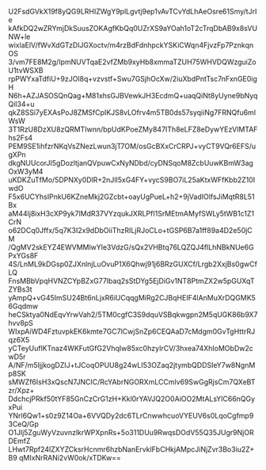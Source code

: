 U2FsdGVkX19f8yQG9LRHIZWgY9plLgvtj9ep1vAvTCvYdLhAeOsre61Smy/tJrIe
kAfkDQ2wZRYmjDkSuusZOKAgfKbQq0UZrXS9aYOah1oT2cTrqDbAB9x8sVUNW+le
wixlaElV/fWvXdGTzDlJGXoctv/m4rzBdFdnhpckYSKiCWqn4FjvzFp7PznkqnOS
3/vm7FE8M2g/IpmNUVTqaE2vfZMb9xyHb8xmmaTZUH75WHVDQWzguiZoU1tvWSXB
rpPWYxaTdfiU+9zJOl8q+vzvstf+Swu7GSjhOcXw/2iuXbdPntTsc7nFxnGE0igH
N6h+AZJASOSQnQag+M81xhsGJBVewkJH3EcdmQ+uaqQiNt8yUyne9bNyqQil34+u
qkZ8SSi7yEXAsPoJ8ZMSfCpIKJS8vLOfrv4m5TB0ds57syqiiNg7FRNQfu6mlWsW
3T1RzU8DzXU8zQRMTIwnn/bpUdKPoeZMy847ITh8eLFZ8eDywYEzVlMTAFhs2Fs4
PEM9SE1ihfzrNKqVsZNezLwun3jT7OM/osGcBXxCrCRPJ+vyCT9VQr6EFS/ugXPn
dkgNUUcorJI5gDozltjanQVpuwCxNyNDbd/cyDNSqoM8ZcbUuwKBmW3agOxW3yM4
uKDKZuTfMo/5DPNXy0DlR+2nJlI5xG4FY+vycS9BO7iL25aKtxWFfKbb2Z10IwdO
F5x6UCYhsIPnkU6KZneMkj2GZcbt+oayUgPueL+h2+9jVadIOlfsJiMqtR8L51Bx
aM44lj8ixH3cXP9yk7lMdR37VYzqukJXRLPfI1SrMEtmAMyfSWLy5tWB1c1Z1CrN
o62DCq0Jffx/5q7K3I2x9dDbOiiThzRILjRJoCLo+tGSP6B7a1ff89a4D2e50jCM
/QgMV2skEYZ4EWVMMlwYle3VdzG/sQx2VHBtq76LQZQJ4flLhNBkNUe6GPxYGs8F
4S/LnML9kDGsp0ZJXnlnjLuOvuP1X6Qhwj91j6BRzGUXCf/Lrgb2XxjBs0gwCfLQ
FnsMBbVpqHVNZCYpBZxG77Ibaq2sStDYg5EjDiGv1NT8PtmZX2w5pGUXqTZYBs3t
yAmpQ+vG45ImSU24Bt6nLjxR6iUCqqgMiRg2CJBqHEIF4lAnMuXrDQGMK56Gqdmw
heCSktya0NdEqvYrwVah2/5TM0cgfC3S9dquVSBqkwgpn2M5qUGK86b9X7hvv8pS
WIxpAiWD4FztuvpkEK6kmte7GC7lCwjSnZp6CEQAaD7cMdgm0GvTgHttrRJqz6X5
yCTeyUuflKTnaz4WKFutGfG2VhqIw85xc0hzyIrCV/3hxea74XhIoMObDw2cwD5r
A/NF/m5IjjkogDZIJ+tJCoqOPUU8g24wLI53OZaq2jtymbQDDSIeY7w8NgnMp8SK
sMWZf6IsH3xQscN7JNCIC/RcYAbrNGORXmLCCmlv69SwGgRjsCm7QXeBTzr/Xpz+
DdchcjPRkf50tYF85GnCzCrG1zH+Kkl0rYAVJQ2O0AiOO2MtALsYlC66nQGyxPui
YNrl6Qw1+s0z9Z14Oa+6VVQDy2dc6TLrCnwwhcuoVYEUV6s0LqoCgfmp93CeQ/Gp
O1JIj5ZguWyVzuvnzlkrWPXpnRs+5o311DUu9RwqsDOdV55Q35JUgr9NjORDEmfZ
LHwt7Rpf24lZXYZCksrHcnmr6hzbNanErvklFbCHkjAMpcJiNjZvr3Bo3iu2Z+B9
qMIxNrRANi2vW0ok/xTDKw==

